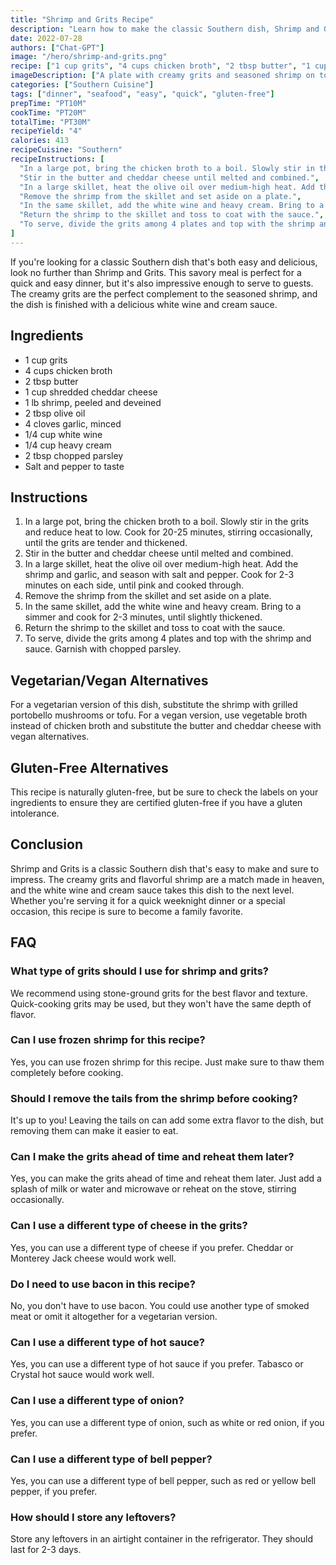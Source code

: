```yaml
---
title: "Shrimp and Grits Recipe"
description: "Learn how to make the classic Southern dish, Shrimp and Grits. This easy-to-follow recipe will have you enjoying a delicious meal in no time."
date: 2022-07-28
authors: ["Chat-GPT"]
image: "/hero/shrimp-and-grits.png"
recipe: ["1 cup grits", "4 cups chicken broth", "2 tbsp butter", "1 cup shredded cheddar cheese", "1 lb shrimp, peeled and deveined", "2 tbsp olive oil", "4 cloves garlic, minced", "1/4 cup white wine", "1/4 cup heavy cream", "2 tbsp chopped parsley", "Salt and pepper to taste"]
imageDescription: ["A plate with creamy grits and seasoned shrimp on top", "A fork holding a bite of shrimp and grits", "A spoonful of grits with shrimp and parsley", "A close-up of the shrimp and grits dish"]
categories: ["Southern Cuisine"]
tags: ["dinner", "seafood", "easy", "quick", "gluten-free"]
prepTime: "PT10M"
cookTime: "PT20M"
totalTime: "PT30M"
recipeYield: "4"
calories: 413
recipeCuisine: "Southern"
recipeInstructions: [
  "In a large pot, bring the chicken broth to a boil. Slowly stir in the grits and reduce heat to low. Cook for 20-25 minutes, stirring occasionally, until the grits are tender and thickened.",
  "Stir in the butter and cheddar cheese until melted and combined.",
  "In a large skillet, heat the olive oil over medium-high heat. Add the shrimp and garlic, and season with salt and pepper. Cook for 2-3 minutes on each side, until pink and cooked through.",
  "Remove the shrimp from the skillet and set aside on a plate.",
  "In the same skillet, add the white wine and heavy cream. Bring to a simmer and cook for 2-3 minutes, until slightly thickened.",
  "Return the shrimp to the skillet and toss to coat with the sauce.",
  "To serve, divide the grits among 4 plates and top with the shrimp and sauce. Garnish with chopped parsley."
]
---
```


If you're looking for a classic Southern dish that's both easy and delicious, look no further than Shrimp and Grits. This savory meal is perfect for a quick and easy dinner, but it's also impressive enough to serve to guests. The creamy grits are the perfect complement to the seasoned shrimp, and the dish is finished with a delicious white wine and cream sauce.

## Ingredients

- 1 cup grits
- 4 cups chicken broth
- 2 tbsp butter
- 1 cup shredded cheddar cheese
- 1 lb shrimp, peeled and deveined
- 2 tbsp olive oil
- 4 cloves garlic, minced
- 1/4 cup white wine
- 1/4 cup heavy cream
- 2 tbsp chopped parsley
- Salt and pepper to taste

## Instructions

1. In a large pot, bring the chicken broth to a boil. Slowly stir in the grits and reduce heat to low. Cook for 20-25 minutes, stirring occasionally, until the grits are tender and thickened.
2. Stir in the butter and cheddar cheese until melted and combined.
3. In a large skillet, heat the olive oil over medium-high heat. Add the shrimp and garlic, and season with salt and pepper. Cook for 2-3 minutes on each side, until pink and cooked through.
4. Remove the shrimp from the skillet and set aside on a plate.
5. In the same skillet, add the white wine and heavy cream. Bring to a simmer and cook for 2-3 minutes, until slightly thickened.
6. Return the shrimp to the skillet and toss to coat with the sauce.
7. To serve, divide the grits among 4 plates and top with the shrimp and sauce. Garnish with chopped parsley.

## Vegetarian/Vegan Alternatives

For a vegetarian version of this dish, substitute the shrimp with grilled portobello mushrooms or tofu. For a vegan version, use vegetable broth instead of chicken broth and substitute the butter and cheddar cheese with vegan alternatives.

## Gluten-Free Alternatives

This recipe is naturally gluten-free, but be sure to check the labels on your ingredients to ensure they are certified gluten-free if you have a gluten intolerance.

## Conclusion

Shrimp and Grits is a classic Southern dish that's easy to make and sure to impress. The creamy grits and flavorful shrimp are a match made in heaven, and the white wine and cream sauce takes this dish to the next level. Whether you're serving it for a quick weeknight dinner or a special occasion, this recipe is sure to become a family favorite.

## FAQ

### What type of grits should I use for shrimp and grits?

We recommend using stone-ground grits for the best flavor and texture. Quick-cooking grits may be used, but they won't have the same depth of flavor.

### Can I use frozen shrimp for this recipe?

Yes, you can use frozen shrimp for this recipe. Just make sure to thaw them completely before cooking.

### Should I remove the tails from the shrimp before cooking?

It's up to you! Leaving the tails on can add some extra flavor to the dish, but removing them can make it easier to eat.

### Can I make the grits ahead of time and reheat them later?

Yes, you can make the grits ahead of time and reheat them later. Just add a splash of milk or water and microwave or reheat on the stove, stirring occasionally.

### Can I use a different type of cheese in the grits?

Yes, you can use a different type of cheese if you prefer. Cheddar or Monterey Jack cheese would work well.

### Do I need to use bacon in this recipe?

No, you don't have to use bacon. You could use another type of smoked meat or omit it altogether for a vegetarian version.

### Can I use a different type of hot sauce?

Yes, you can use a different type of hot sauce if you prefer. Tabasco or Crystal hot sauce would work well.

### Can I use a different type of onion?

Yes, you can use a different type of onion, such as white or red onion, if you prefer. 

### Can I use a different type of bell pepper?

Yes, you can use a different type of bell pepper, such as red or yellow bell pepper, if you prefer.

### How should I store any leftovers?

Store any leftovers in an airtight container in the refrigerator. They should last for 2-3 days.